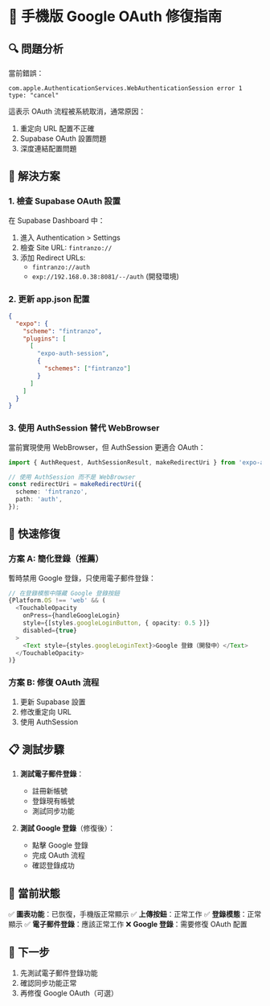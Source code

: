 # 📱 手機版 Google OAuth 修復指南

## 🔍 問題分析

當前錯誤：
```
com.apple.AuthenticationServices.WebAuthenticationSession error 1
type: "cancel"
```

這表示 OAuth 流程被系統取消，通常原因：
1. 重定向 URL 配置不正確
2. Supabase OAuth 設置問題
3. 深度連結配置問題

## 🔧 解決方案

### 1. 檢查 Supabase OAuth 設置

在 Supabase Dashboard 中：
1. 進入 Authentication > Settings
2. 檢查 Site URL: `fintranzo://`
3. 添加 Redirect URLs:
   - `fintranzo://auth`
   - `exp://192.168.0.38:8081/--/auth` (開發環境)

### 2. 更新 app.json 配置

```json
{
  "expo": {
    "scheme": "fintranzo",
    "plugins": [
      [
        "expo-auth-session",
        {
          "schemes": ["fintranzo"]
        }
      ]
    ]
  }
}
```

### 3. 使用 AuthSession 替代 WebBrowser

當前實現使用 WebBrowser，但 AuthSession 更適合 OAuth：

```typescript
import { AuthRequest, AuthSessionResult, makeRedirectUri } from 'expo-auth-session';

// 使用 AuthSession 而不是 WebBrowser
const redirectUri = makeRedirectUri({
  scheme: 'fintranzo',
  path: 'auth',
});
```

## 🚀 快速修復

### 方案 A: 簡化登錄（推薦）
暫時禁用 Google 登錄，只使用電子郵件登錄：

```typescript
// 在登錄模態中隱藏 Google 登錄按鈕
{Platform.OS !== 'web' && (
  <TouchableOpacity 
    onPress={handleGoogleLogin} 
    style={[styles.googleLoginButton, { opacity: 0.5 }]}
    disabled={true}
  >
    <Text style={styles.googleLoginText}>Google 登錄（開發中）</Text>
  </TouchableOpacity>
)}
```

### 方案 B: 修復 OAuth 流程
1. 更新 Supabase 設置
2. 修改重定向 URL
3. 使用 AuthSession

## 📋 測試步驟

1. **測試電子郵件登錄**：
   - 註冊新帳號
   - 登錄現有帳號
   - 測試同步功能

2. **測試 Google 登錄**（修復後）：
   - 點擊 Google 登錄
   - 完成 OAuth 流程
   - 確認登錄成功

## 🎯 當前狀態

✅ **圖表功能**：已恢復，手機版正常顯示
✅ **上傳按鈕**：正常工作
✅ **登錄模態**：正常顯示
✅ **電子郵件登錄**：應該正常工作
❌ **Google 登錄**：需要修復 OAuth 配置

## 🔄 下一步

1. 先測試電子郵件登錄功能
2. 確認同步功能正常
3. 再修復 Google OAuth（可選）

